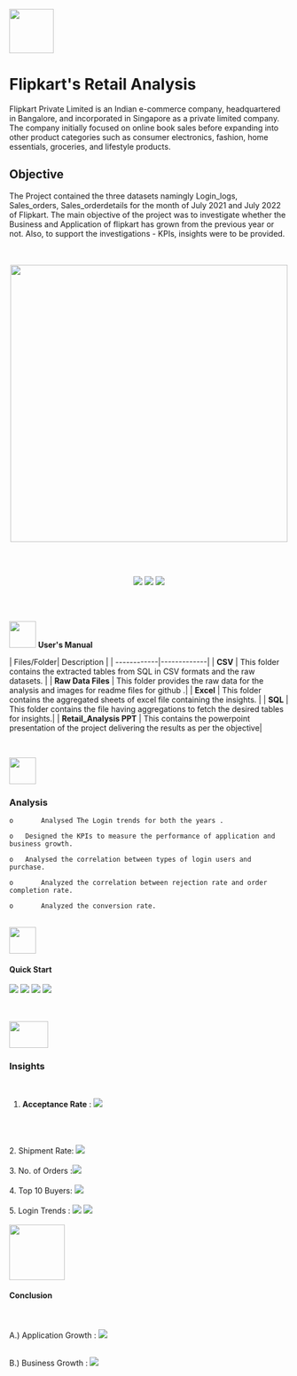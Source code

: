 <img src="https://github.com/PraveenSharma95/A-SQL-Project/blob/main/Raw%20Files/FK_%20logo.PNG" width="80" height="80" > <h1>**Flipkart's Retail Analysis** </h1>

Flipkart Private Limited is an Indian e-commerce company, headquartered in Bangalore, and incorporated in Singapore as a private limited company. The company initially focused on online book sales before expanding into other product categories such as consumer electronics, fashion, home essentials, groceries, and lifestyle products. 

<h2> Objective </h2> 
The Project contained the three datasets namingly Login_logs, Sales_orders, Sales_orderdetails for the month of July 2021 and July 2022 of Flipkart. The main objective of the project was to investigate whether the Business and Application of flipkart has grown from the previous year or not. Also, to support the investigations - KPIs, insights were to be provided.

<br>
<br>
<br>
<p align="center"><a><img src="https://github.com/PraveenSharma95/A-SQL-Project/blob/main/Raw%20Files/Project%20journey.JPG" width ="500" height = "500"> </p>




<br>
<br>
<p align="center"><a> <img src="https://forthebadge.com/images/badges/built-with-love.svg"> <img src = "https://github.com/PraveenSharma95/A-SQL-Project/blob/main/Raw%20Files/made-with-microsoft-sql-server.svg"> <img src = "https://github.com/PraveenSharma95/A-SQL-Project/blob/main/Raw%20Files/microsoft-excel-power-point%20(1).svg"></p>

<br>
<br>


<img src="https://user-images.githubusercontent.com/106439762/181935629-b3c47bd3-77fb-4431-a11c-ff8ba0942b63.gif" width="48" height="48"> **User's Manual** <p>
| Files/Folder| Description |
| ------------|-------------|
| **CSV**                          | This folder contains the extracted tables from SQL in CSV formats and the raw datasets. |
| **Raw Data Files**               | This folder provides the raw data for the analysis and images for readme files for github .|
|  **Excel**                       | This folder contains the aggregated sheets of excel file containing the insights. |
|  **SQL**                         | This folder contains the file having aggregations to fetch the desired tables for insights.|
| **Retail_Analysis PPT**         | This contains the powerpoint presentation of the project delivering the results as per the objective|
</p>
<br>

<img src=https://user-images.githubusercontent.com/106439762/178428775-03d67679-9aa4-4b08-91e9-6eb6ed8faf66.gif  width="48" height="48"> <h3>Analysis</h3>
   
    
    o       Analysed The Login trends for both the years . 
    
    o	Designed the KPIs to measure the performance of application and business growth.
 
    o	Analysed the correlation between types of login users and purchase. 

    o       Analyzed the correlation between rejection rate and order completion rate.

    o       Analyzed the conversion rate.
    

<br>
<img src="https://user-images.githubusercontent.com/106439762/181937125-2a4b22a3-f8a9-4226-bbd3-df972f9dbbc4.gif" width="48" height="48" > <h4>Quick Start</h4>

<p align="left"><img src="https://github.com/PraveenSharma95/A-SQL-Project/blob/main/Raw%20Files/approach1.JPG">       <align="right"><img src="https://github.com/PraveenSharma95/A-SQL-Project/blob/main/Raw%20Files/ap2.JPG">     <align="left"><img src="https://github.com/PraveenSharma95/A-SQL-Project/blob/main/Raw%20Files/ap3.JPG">   <align="right"><img src="https://github.com/PraveenSharma95/A-SQL-Project/blob/main/Raw%20Files/ap4.JPG">   
</p>

<br>
<br>
    
    
    
            
<img src="https://www.getcloudapp.com/wp-content/uploads/2021/03/5aebb952e4867ce13f4d308f_laptop_gif_trans.gif" width="70" height="48"/> 
<h3>Insights</h3>
<br>

1. **Acceptance Rate** : <img src="https://github.com/PraveenSharma95/A-SQL-Project/blob/main/Raw%20Files/acceptance%20rate%20chart.PNG">
<br>
<br>
<br>
2. Shipment Rate: <img src="https://github.com/PraveenSharma95/A-SQL-Project/blob/main/Raw%20Files/Shipment%20rate%20chart.PNG">
<br>
<br>
3. No. of Orders  :<img src="https://github.com/PraveenSharma95/A-SQL-Project/blob/main/Raw%20Files/No%20of%20orders.PNG">
<br>
<br>
4. Top 10 Buyers: <img src="https://github.com/PraveenSharma95/A-SQL-Project/blob/main/Raw%20Files/Top%2010%20buyers%20of%2022.JPG">
<br>
<br>
5. Login Trends : <img src="https://github.com/PraveenSharma95/A-SQL-Project/blob/main/Raw%20Files/login%20trend%20of%2021.JPG">  <img src ="https://github.com/PraveenSharma95/A-SQL-Project/blob/main/Raw%20Files/login%20trend%20of%2022.JPG">
<br>


   
   
<br>
<img src="https://user-images.githubusercontent.com/108053296/185756908-fbb62168-d923-48f2-992f-b8e2fde848fe.gif" width="100" height="100" > <h4> Conclusion </h4>
   
 <br>
 <br>
A.) Application Growth : <img src="https://github.com/PraveenSharma95/A-SQL-Project/blob/main/Raw%20Files/app%20growth.JPG"> 

<br>
<br>

B.) Business Growth : <img src="https://github.com/PraveenSharma95/A-SQL-Project/blob/main/Raw%20Files/Business%20Growth.JPG"> 
